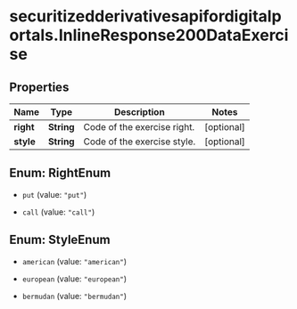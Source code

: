 # securitizedderivativesapifordigitalportals.InlineResponse200DataExercise

## Properties

Name | Type | Description | Notes
------------ | ------------- | ------------- | -------------
**right** | **String** | Code of the exercise right. | [optional] 
**style** | **String** | Code of the exercise style. | [optional] 



## Enum: RightEnum


* `put` (value: `"put"`)

* `call` (value: `"call"`)





## Enum: StyleEnum


* `american` (value: `"american"`)

* `european` (value: `"european"`)

* `bermudan` (value: `"bermudan"`)




